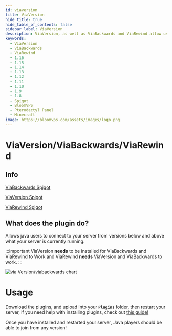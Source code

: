 ```yaml
---
id: viaversion
title: ViaVersion
hide_title: true
hide_table_of_contents: false
sidebar_label: ViaVersion
description: ViaVersion, as well as ViaBackwards and ViaRewind allow users using different versions than your server version to connect and play.
keywords:
  - ViaVersion
  - ViaBackwards
  - ViaRewind
  - 1.16
  - 1.15
  - 1.14
  - 1.13
  - 1.12
  - 1.11
  - 1.10
  - 1.9
  - 1.8
  - Spigot
  - BloomVPS
  - Pterodactyl Panel
  - Minecraft
image: https://bloomvps.com/assets/images/logo.png
---
```

# **ViaVersion/ViaBackwards/ViaRewind**

## Info

[ViaBackwards Spigot](https://www.spigotmc.org/resources/viabackwards.27448/)

[ViaVersion Spigot](https://www.spigotmc.org/resources/viaversion.19254/)

[ViaRewind Spigot](https://www.spigotmc.org/resources/viarewind.52109/)


## What does the plugin do?
Allows java users to connect to your server from versions below and above what your server is currently running.

:::important
ViaVersion **needs** to be installed for ViaBackwards and ViaRewind to Work and
ViaRewind **needs** ViaVersion and ViaBackwards to work.
:::


![via Version/viabackwards chart](https://cdn.discordapp.com/attachments/737803938430189678/750862566192054282/viaversion-darkmode.png)
# Usage
Download the plugins, and upload into your **`Plugins`** folder, then restart your server, if you need help with installing plugins, check out [this guide!](https://docs.bloomvps.com/plugins)

Once you have installed and restarted your server, Java players should be able to join from any version!
